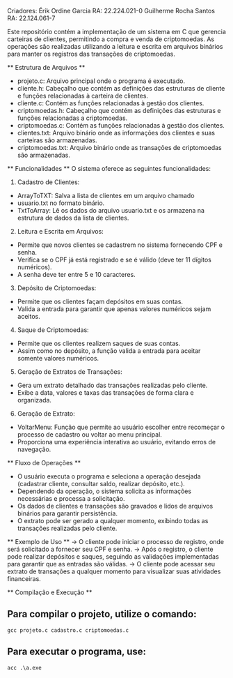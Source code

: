 Criadores: 
Érik Ordine Garcia     RA: 22.224.021-0
Guilherme Rocha Santos RA: 22.124.061-7

Este repositório contém a implementação de um sistema em C que gerencia carteiras de clientes, permitindo a compra e venda de criptomoedas. As operações são realizadas utilizando a leitura e escrita em arquivos binários para manter os registros das transações de criptomoedas.

** Estrutura de Arquivos **
- projeto.c: Arquivo principal onde o programa é executado.
- cliente.h: Cabeçalho que contém as definições das estruturas de cliente e funções relacionadas à carteira de clientes.
- cliente.c: Contém as funções relacionadas à gestão dos clientes.
- criptomoedas.h: Cabeçalho que contém as definições das estruturas e funções relacionadas a criptomoedas.
- criptomoedas.c: Contém as funções relacionadas à gestão dos clientes.
- clientes.txt: Arquivo binário onde as informações dos clientes e suas carteiras são armazenadas.
- criptomoedas.txt: Arquivo binário onde as transações de criptomoedas são armazenadas.


** Funcionalidades **
O sistema oferece as seguintes funcionalidades:

1. Cadastro de Clientes:
  - ArrayToTXT: Salva a lista de clientes em um arquivo chamado
  - usuario.txt no formato binário.
  - TxtToArray: Lê os dados do arquivo usuario.txt e os armazena na estrutura de dados da lista de clientes.
    
2. Leitura e Escrita em Arquivos:
  - Permite que novos clientes se cadastrem no sistema fornecendo CPF e senha.
  - Verifica se o CPF já está registrado e se é válido (deve ter 11 dígitos numéricos).
  - A senha deve ter entre 5 e 10 caracteres.

3. Depósito de Criptomoedas:
  - Permite que os clientes façam depósitos em suas contas.
  - Valida a entrada para garantir que apenas valores numéricos sejam aceitos.

4. Saque de Criptomoedas:
  - Permite que os clientes realizem saques de suas contas.
  - Assim como no depósito, a função valida a entrada para aceitar somente valores numéricos.

5. Geração de Extratos de Transações:
  - Gera um extrato detalhado das transações realizadas pelo cliente.
  - Exibe a data, valores e taxas das transações de forma clara e organizada.

6. Geração de Extrato:
  - VoltarMenu: Função que permite ao usuário escolher entre recomeçar o processo de cadastro ou voltar ao menu principal.
  - Proporciona uma experiência interativa ao usuário, evitando erros de navegação.


** Fluxo de Operações **
- O usuário executa o programa e seleciona a operação desejada (cadastrar cliente, consultar saldo, realizar depósito, etc.).
- Dependendo da operação, o sistema solicita as informações necessárias e processa a solicitação.
- Os dados de clientes e transações são gravados e lidos de arquivos binários para garantir persistência.
- O extrato pode ser gerado a qualquer momento, exibindo todas as transações realizadas pelo cliente.


** Exemplo de Uso **
-> O cliente pode iniciar o processo de registro, onde será solicitado a fornecer seu CPF e senha.
-> Após o registro, o cliente pode realizar depósitos e saques, seguindo as validações implementadas para garantir que as entradas são válidas.
-> O cliente pode acessar seu extrato de transações a qualquer momento para visualizar suas atividades financeiras.


** Compilação e Execução **
## Para compilar o projeto, utilize o comando:
    gcc projeto.c cadastro.c criptomoedas.c
## Para executar o programa, use:
    acc .\a.exe



